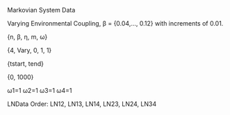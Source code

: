 Markovian System Data

Varying Environmental Coupling, β = {0.04,..., 0.12} with increments of 0.01.

{n, β, η, m, ω}

{4, Vary, 0, 1, 1}

{tstart, tend}

{0, 1000}

ω1=1 ω2=1 ω3=1 ω4=1

LNData Order: LN12, LN13, LN14, LN23, LN24, LN34
